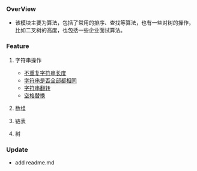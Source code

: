 
### OverView

* 该模块主要为算法，包括了常用的排序、查找等算法，也有一些对树的操作，比如二叉树的高度，也包括一些企业面试算法。

### Feature

1. 字符串操作

    * [不重复字符串长度](https://github.com/hjlzg/Arithmetic/blob/master/LengthOfString/main.go)
    * [字符串是否全部都相同](https://github.com/hjlzg/Arithmetic/blob/master/isEqual/main.go)
    * [字符串翻转](https://github.com/hjlzg/Arithmetic/blob/master/reverString/main.go)
    * [空格替换](https://github.com/hjlzg/Arithmetic/blob/master/replceBank/main.go)
2. 数组

3. 链表

4. 树


### Update

* add readme.md